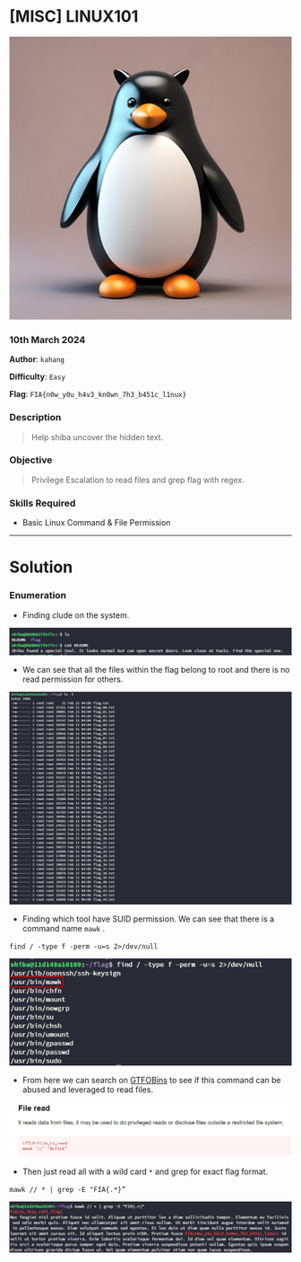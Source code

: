 # [MISC] LINUX101

![linux101.png](assets/linux101.png)

### 10th March 2024

**Author**: `kahang`

**Difficulty**: `Easy`

**Flag**: `FIA{n0w_y0u_h4v3_kn0wn_7h3_b451c_l1nux}`

### Description

> Help shiba uncover the hidden text.
> 

### Objective

> Privilege Escalation to read files and grep flag with regex.
> 

### Skills Required

- Basic Linux Command & File Permission

---

# Solution

### Enumeration

- Finding clude on the system.

![Untitled](assets/Untitled.png)

- We can see that all the files within the flag belong to root and there is no read permission for others.

![Untitled](assets/Untitled%201.png)

- Finding which tool have SUID permission. We can see that there is a command name `mawk` .

`find / -type f -perm -u=s 2>/dev/null`

![Untitled](assets/Untitled%202.png)

- From here we can search on [GTFOBins](https://www.notion.so/MISC-LINUX101-b030798fa70c4b188f56d4fde85e8d33?pvs=21) to see if this command can be abused and leveraged to read files.

![Untitled](assets/Untitled%203.png)

- Then just read all with a wild card `*` and grep for exact flag format.

`mawk // * | grep -E "FIA{.*}”`

![Untitled](assets/Untitled%204.png)